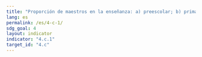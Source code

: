 ```yaml
---
title: "Proporción de maestros en la enseñanza: a) preescolar; b) primaria; c) secundaria inferior y d) secundaria superior que han recibido al menos el mínimo de formación docente organizada (por ejemplo, formación pedagógica), requisitos de práctica previa a la docencia o durante su ejercicio para la enseñanza a un nivel dado en un país determinado"
lang: es
permalink: /es/4-c-1/
sdg_goal: 4
layout: indicator
indicator: "4.c.1"
target_id: "4.c"
---
```


